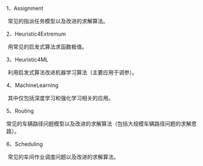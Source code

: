 1、Assignment

​	常见的指派任务模型以及改进的求解算法。

2、Heuristic4Extremum

​	用常见的启发式算法求函数极值。

3、Heuristic4ML

​	利用启发式算法改进机器学习算法（主要应用于调参）。

4、MachineLearning

​	其中仅包括深度学习和强化学习相关的应用。

5、Routing

​	常见的车辆路径问题模型以及改进的求解算法（包括大规模车辆路径问题的求解思路）。

6、Scheduling

​	常见的车间作业调度问题以及改进的求解算法。

